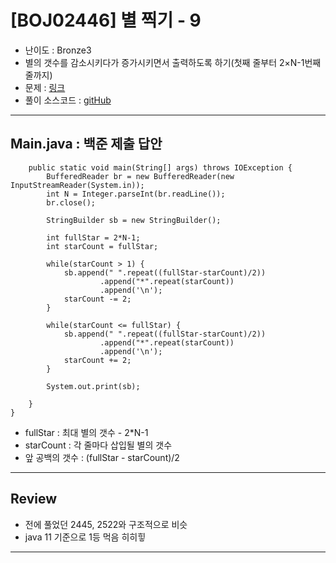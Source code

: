# \[BOJ02446] 별 찍기 - 9

- 난이도 : Bronze3
- 별의 갯수를 감소시키다가 증가시키면서 출력하도록 하기(첫째 줄부터 2×N-1번째 줄까지)
- 문제 : <a href="https://www.acmicpc.net/problem/2446" target="_blank">링크</a>
- 풀이 소스코드 :  <a href="src/Main.java" target="_blank">gitHub</a>

---  

## Main.java : 백준 제출 답안
```
    public static void main(String[] args) throws IOException {
        BufferedReader br = new BufferedReader(new InputStreamReader(System.in));
        int N = Integer.parseInt(br.readLine());
        br.close();

        StringBuilder sb = new StringBuilder();

        int fullStar = 2*N-1;
        int starCount = fullStar;

        while(starCount > 1) {
            sb.append(" ".repeat((fullStar-starCount)/2))
                    .append("*".repeat(starCount))
                    .append('\n');
            starCount -= 2;
        }

        while(starCount <= fullStar) {
            sb.append(" ".repeat((fullStar-starCount)/2))
                    .append("*".repeat(starCount))
                    .append('\n');
            starCount += 2;
        }

        System.out.print(sb);

    }
}
```
- fullStar : 최대 별의 갯수 - 2*N-1
- starCount : 각 줄마다 삽입될 별의 갯수
- 앞 공백의 갯수 : (fullStar - starCount)/2
---

## Review
- 전에 풀었던 2445, 2522와 구조적으로 비슷
- java 11 기준으로 1등 먹음 히히힣

---